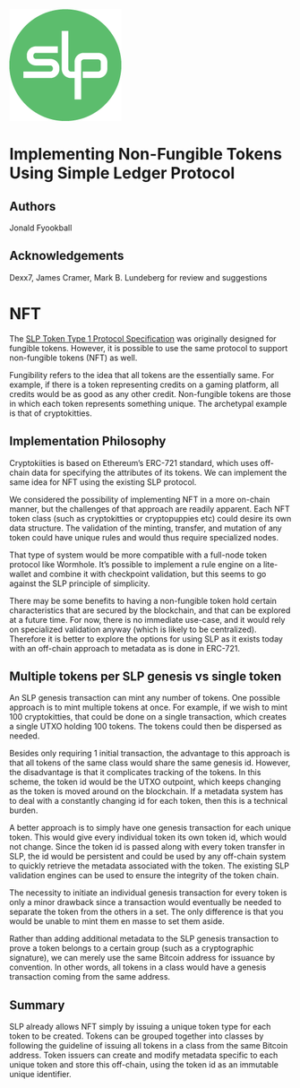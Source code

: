 ![Simple Ledger Protocol](images/SLP-logo-solid-200.png)

# Implementing Non-Fungible Tokens Using Simple Ledger Protocol
 

## Authors
Jonald Fyookball

## Acknowledgements
Dexx7, James Cramer, Mark B. Lundeberg for review and suggestions

# NFT
 
The [SLP Token Type 1 Protocol Specification](https://github.com/simpleledger/slp-specifications/blob/master/slp-token-type-1.md) was originally designed for fungible tokens.  However, it is possible to use the same protocol to support non-fungible tokens (NFT) as well.

Fungibility refers to the idea that all tokens are the essentially same.  For example, if there is a token representing credits on a gaming platform, all credits would be as good as any other credit.  Non-fungible tokens are those in which each token represents something unique.  The archetypal example is that of cryptokitties.

## Implementation Philosophy

Cryptokiities is based on Ethereum’s ERC-721 standard, which uses off-chain data for specifying the attributes of its tokens.  We can implement the same idea for NFT using the existing SLP protocol.

We considered the possibility of implementing NFT in a more on-chain manner, but the challenges of that approach are readily apparent.  Each NFT token class (such as cryptokitties or cryptopuppies etc) could desire its own data structure.  The validation of the minting, transfer, and mutation of any token could have unique rules and would thus require specialized nodes.  

That type of system  would be more compatible with a full-node token protocol like Wormhole.  It’s possible to implement a rule engine on a lite-wallet and combine it with checkpoint validation, but this seems to go against the SLP principle of simplicity. 

There may be some benefits to having a non-fungible token hold certain characteristics that are secured by the blockchain, and that can be explored at a future time.  For now, there is no immediate use-case, and it would rely on specialized validation anyway (which is likely to be centralized).  Therefore it is better to explore the options for using SLP as it exists today with an off-chain approach to metadata as is done in ERC-721.

## Multiple tokens per SLP genesis vs single token 

An SLP genesis transaction can mint any number of tokens.  One possible approach is to mint multiple tokens at once.  For example, if we wish to mint 100 cryptokitties, that could be done on a single transaction, which creates a single UTXO holding 100 tokens.  The tokens could then be dispersed as needed.

Besides only requiring 1 initial transaction, the advantage to this approach is that all tokens of the same class would share the same genesis id.  However, the disadvantage is that it complicates tracking of the tokens.  In this scheme, the token id would be the UTXO outpoint, which keeps changing as the token is moved around on the blockchain.  If a metadata system has to deal with a constantly changing id for each token, then this is a technical burden.

A better approach is to simply have one genesis transaction for each unique token.  This would give every individual token its own token id, which would not change.  Since the token id is passed along with every token transfer in SLP, the id would be persistent and could be used by any off-chain system to quickly retrieve the metadata associated with the token.  The existing SLP validation engines can be used to ensure the integrity of the token chain.

The necessity to initiate an individual genesis transaction for every token is only a minor drawback since a transaction would eventually be needed to separate the token from the others in a set.  The only difference is that you would be unable to mint them en masse to set them aside.

Rather than adding additional metadata to the SLP genesis transaction to prove a token belongs to a certain group (such as a cryptographic signature), we can merely use the same Bitcoin address for issuance by convention.  In other words, all tokens in a class would have a genesis transaction coming from the same address.

## Summary

SLP already allows NFT simply by issuing a unique token type for each token to be created.  Tokens can be grouped together into classes by following the guideline of issuing all tokens in a class from the same Bitcoin address.  Token issuers can create and modify metadata specific to each unique token and store this off-chain, using the token id as an immutable unique identifier. 

